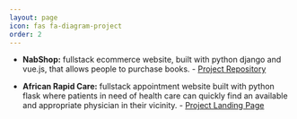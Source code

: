 ```yaml
---
layout: page
icon: fas fa-diagram-project
order: 2
---
```


* **NabShop:** fullstack ecommerce website, built with python django and vue.js, that allows people to purchase books. - [Project Repository](https://github.com/nabil2i/nabshop)

* **African Rapid Care:** fullstack appointment website built with python flask where patients in need of health care can quickly find an available and appropriate physician in their vicinity. - [Project Landing Page](https://nabil2i.github.io/arc-page)

